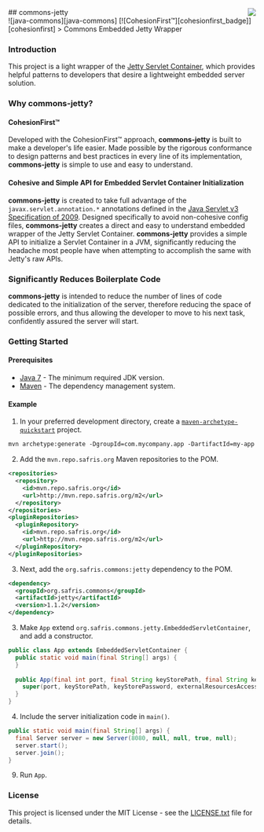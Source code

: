 <img src="http://safris.org/logo.png" align="right"/>
## commons-jetty<br>![java-commons][java-commons] [![CohesionFirst™][cohesionfirst_badge]][cohesionfirst]
> Commons Embedded Jetty Wrapper

### Introduction

This project is a light wrapper of the [Jetty Servlet Container][jetty], which provides helpful patterns to developers that desire a lightweight embedded server solution.

### Why **commons-jetty**?

#### CohesionFirst™

Developed with the CohesionFirst™ approach, **commons-jetty** is built to make a developer's life easier. Made possible by the rigorous conformance to design patterns and best practices in every line of its implementation, **commons-jetty** is simple to use and easy to understand.

#### Cohesive and Simple API for Embedded Servlet Container Initialization

**commons-jetty** is created to take full advantage of the `javax.servlet.annotation.*` annotations defined in the [Java Servlet v3 Specification of 2009][servlet-v3-spec]. Designed specifically to avoid non-cohesive config files, **commons-jetty** creates a direct and easy to understand embedded wrapper of the Jetty Servlet Container. **commons-jetty** provides a simple API to initialize a Servlet Container in a JVM, significantly reducing the headache most people have when attempting to accomplish the same with Jetty's raw APIs.

### Significantly Reduces Boilerplate Code

**commons-jetty** is intended to reduce the number of lines of code dedicated to the initialization of the server, therefore reducing the space of possible errors, and thus allowing the developer to move to his next task, confidently assured the server will start.

### Getting Started

#### Prerequisites

* [Java 7][jdk7-download] - The minimum required JDK version.
* [Maven][maven] - The dependency management system.

#### Example

1. In your preferred development directory, create a [`maven-archetype-quickstart`][maven-archetype-quickstart] project.

  ```tcsh
  mvn archetype:generate -DgroupId=com.mycompany.app -DartifactId=my-app -DarchetypeArtifactId=maven-archetype-quickstart -DinteractiveMode=false
  ```

2. Add the `mvn.repo.safris.org` Maven repositories to the POM.

  ```xml
  <repositories>
    <repository>
      <id>mvn.repo.safris.org</id>
      <url>http://mvn.repo.safris.org/m2</url>
    </repository>
  </repositories>
  <pluginRepositories>
    <pluginRepository>
      <id>mvn.repo.safris.org</id>
      <url>http://mvn.repo.safris.org/m2</url>
    </pluginRepository>
  </pluginRepositories>
  ```
  
3. Next, add the `org.safris.commons:jetty` dependency to the POM.

  ```xml
  <dependency>
    <groupId>org.safris.commons</groupId>
    <artifactId>jetty</artifactId>
    <version>1.1.2</version>
  </dependency>
  ```

3. Make `App` extend `org.safris.commons.jetty.EmbeddedServletContainer`, and add a constructor.

  ```java
  public class App extends EmbeddedServletContainer {
    public static void main(final String[] args) {
    }
    
    public App(final int port, final String keyStorePath, final String keyStorePassword, final boolean externalResourcesAccess, final $se_realm realm, final Class<? extends HttpServlet> ... servletClasses) {
      super(port, keyStorePath, keyStorePassword, externalResourcesAccess, realm, servletClasses);
    }
  }
  ```

4. Include the server initialization code in `main()`.

  ```java
  public static void main(final String[] args) {
    final Server server = new Server(8080, null, null, true, null);
    server.start();
    server.join();
  }
  ```

9. Run `App`.

### License

This project is licensed under the MIT License - see the [LICENSE.txt](LICENSE.txt) file for details.

[cohesionfirst]: https://www.cohesionfirst.com/
[cohesionfirst_badge]: https://img.shields.io/badge/CohesionFirst%E2%84%A2--blue.svg
[java-commons]: https://img.shields.io/badge/java-commons-orange.svg
[jdk7-download]: http://www.oracle.com/technetwork/java/javase/downloads/jdk7-downloads-1880260.html
[jetty]: http://www.eclipse.org/jetty/
[maven-archetype-quickstart]: http://maven.apache.org/archetypes/maven-archetype-quickstart/
[maven]: https://maven.apache.org/
[servlet-v3-spec]: http://download.oracle.com/otn-pub/jcp/servlet-3.0-fr-eval-oth-JSpec/servlet-3_0-final-spec.pdf?AuthParam=1480559853_acb6e03a9239ef531494496d67f2d301
